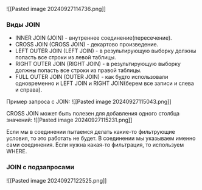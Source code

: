 ![[Pasted image 20240927114736.png]]
### Виды JOIN
- INNER JOIN (JOIN) - внутреннее соединение(пересечение).
- CROSS JOIN (CROSS JOIN) - декартово произведение.
- LEFT OUTER JOIN (LEFT JOIN) - в результирующую выборку должны попасть все строки из левой таблицы.
- RIGHT OUTER JOIN (RIGHT JOIN) - в результирующую выборку должны попасть все строки из правой таблицы.
- FULL OUTER JOIN (OUTER JOIN) - как будто использовали одновременно и LEFT JOIN и RIGHT JOIN(берем все записи и слева и справа).

Пример запроса с JOIN:
![[Pasted image 20240927115043.png]]

CROSS JOIN может быть полезен для добавления одного столбца значений:
![[Pasted image 20240927115231.png]]

Если мы в соединении пытаемся делать какие-то фильтрующие условия, то это работать не будет. В соединении мы указываем именно сами соединения. Если нужна какая-то фильтрация, то используем WHERE.

### JOIN c подзапросами
![[Pasted image 20240927122525.png]]